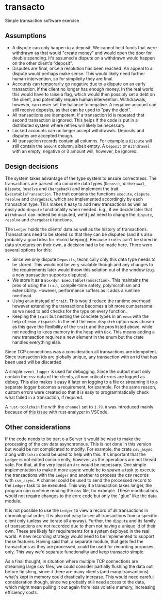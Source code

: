 # transacto
Simple transaction software exercise

## Assumptions
- A dispute can only happen to a deposit. We cannot hold funds that were withdrawn as that would "create money" and would open the door for double spending. It's assumed a dispute on a withdrawn would happen on the other client's "deposit".
- Disputes are final, once a resolution has been reached. An appeal to a dispute would perhaps make sense. This would likely need further human intervention, so for simplicity they are final.
- Accounts can temporarily go negative due to a dispute on an early transaction, if the client no longer has enough money. In the real world this would have to raise a flag, which would then possibly set a debt on the client, and potentially require human intervention. Withdrawals, however, can never set the balance to negative. A negative account can still receive deposits, as that can be used to "pay the debt".
- All transactions are idempotent. If a transaction id is repeated that second transaction is ignored. This helps if the code is put in a distributed system where retries will likely be necessary.
- Locked accounts can no longer accept withdrawals. Deposits and disputes are accepted though.
- All transaction records contain all columns. For example a `Dispute` will still contain the `amount` column, albeit empty. A `Deposit` or `Withdrawal` with an empty, negative or 0 amount will, however, be ignored.

## Design decisions
The system takes advantage of the type system to ensure correctness. The transactions are parsed into concrete data types (`Deposit`, `Withdrawal`, `Dispute`, `Resolve` and `Chargeback`) and implement the trait `ExecutableTransaction`. The trait contains the functions `execute`, `dispute`, `resolve` and `chargeback`, which are implemented accordingly by each transaction type. This makes it easy to add new transactions as well as easily add `dispute` functionality when needed. E.g., if we decide later that `Withdrawal` can indeed be disputed, we'd just need to change the `dispute`, `resolve` and `chargeback` functions.

The `Ledger` holds the clients' data as well as the history of transactions. Transactions need to be stored so that they can be disputed (and it's also probably a good idea for record keeping). Because `traits` can't be stored in data structures on their own, a decision had to be made here. There were several options for this:
- Since we only dispute `Deposits`, technically only this data type needs to be stored. This would not be very scalable though and any changes to the requirements later would throw this solution out of the window (e.g. a new transaction supports disputes).
- We store it as a `Box<dyn ExecutableTransaction>`. This maintains the pros of using the `trait`, compile-time safety, polymorphism and extensibility. However, performance suffers as it adds a runtime overhead.
- Using `enum` instead of `trait`. This would reduce the runtime overhead however extending the transactions becomes a bit more cumbersome as we need to add checks for the type on every function.
- Keeping the `trait` but nesting the concrete types in an `enum` with the help of `enum_dispatch`.
In the end the `enum_dispatch` option was chosen as this gave the flexibility of the `trait` and the pros listed above, while not needing to keep memory in the heap with `Box`. This means adding a new transaction requires a new element in the enum but the crate handles everything else.

Since TCP connections was a consideration all transactions are idempotent. Since transaction ids are globally unique, any transaction with an id that has been used will be discarded.

A simple `event_logger` is used for debugging. Since the output must only contain the csv data of the clients, all non critical errors are logged as debug. This also makes it easy if later on logging to a file or streaming it to a separate logger becomes a requirement, for example. For the same reason, custom errors were created so that it is easy to programmatically check what failed in a transaction, if required.

A `rust-toolchain` file with the `channel` set to `1.79.0` was introduced mainly because of [this issue](https://github.com/rust-lang/rust-analyzer/issues/17662) with rust-analyzer in VSCode.

## Other considerations
If the code needs to be part o a Server it would be wise to make the processing of the csv data asynchronous. This is not done in this version but would be not complicated to modify. For example, the crate `csv_async` along with `tokio` could be used to help with this. It's important that the `Ledger` is not edited concurrently, however, as the operations are not thread safe. For that, at the very least an `Arc` would be necessary. One simple implementation to make it more async would be to spawn a task to execute the transactions with the `Ledger` and another to process the csv records with `csv_async`. A channel could be used to send the processed record to the `Ledger` task to be executed. This way if a transaction takes longer, the program can continue reading the csv file, for example. These modifications would not require changes to the core code but only the "glue" like the data module.

It is not possible to use the `Ledger` to view a record of all transactions in chronological order. It is also not easy to see all transactions from a specific client only (unless we iterate all anyway). Further, the `dispute` and its family of transactions are not recorded due to them not having a unique id of their own. These are likely fair requirements for a system deployed in the real world. A new recording strategy would need to be implemented to support these features. Having said that, a separate module, that gets fed the transactions as they are processed, could be used for recording purposes only. This way we'd separate functionality and keep transacto simple.

As a final thought, in situation where multiple TCP connections are streaming large csv files, we could consider partially flushing the data out before finishing, since if there are many clients (and many transactions) what's kept in memory could drastically increase. This would need careful consideration though, since we probably still need access to the data, which might mean pulling it out again from less volatile memory, increasing efficiency costs.
